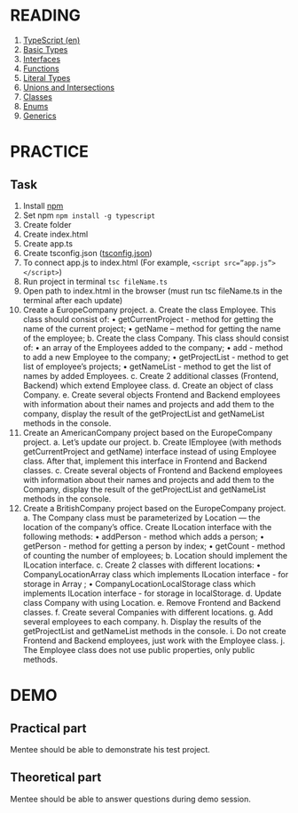 # READING

1. [TypeScript (en)](https://www.typescriptlang.org/docs/handbook/basic-types.html)
2. [Basic Types](https://www.typescriptlang.org/docs/handbook/basic-types.html)
3. [Interfaces](https://www.typescriptlang.org/docs/handbook/interfaces.html)
4. [Functions](https://www.typescriptlang.org/docs/handbook/functions.html)
5. [Literal Types](https://www.typescriptlang.org/docs/handbook/literal-types.html)
6. [Unions and Intersections](https://www.typescriptlang.org/docs/handbook/unions-and-intersections.html)
7. [Classes](https://www.typescriptlang.org/docs/handbook/classes.html)
8. [Enums](https://www.typescriptlang.org/docs/handbook/enums.html)
9. [Generics](https://www.typescriptlang.org/docs/handbook/generics.html)

# PRACTICE
## Task

1. Install [npm](https://nodejs.org/en/download/)
2. Set npm
    `npm install -g typescript`
3. Create folder
4. Create index.html 
5. Create app.ts 
6. Create tsconfig.json ([tsconfig.json](https://www.typescriptlang.org/docs/handbook/tsconfig-json.html))
7. To connect app.js to index.html (For example, `<script src=”app.js”></script>`)
8. Run project in terminal
    `tsc fileName.ts`
9. Open path to index.html in the browser (must run tsc fileName.ts in the terminal after each update)
10. Create a EuropeCompany project.
    a. Create the class Employee. This class should consist of:
        •	getCurrentProject - method for getting the name of the current project;
        •	getName – method for getting  the name of the employee;
    b. Create the class Company. This class should consist of:
        •	an array of the Employees added to the company;
        •	add - method to add a new Employee to the company;
        •	getProjectList  - method to get list of employee’s projects;
        •	getNameList - method to get the list of names by added Employees.
    c. Create 2 additional classes (Frontend, Backend) which extend Employee class.
    d. Create an object of class Company.
    e. Create several objects Frontend and Backend employees with information about their names and projects and add them to the company, display the result of the getProjectList and getNameList methods in the console.
11. Create an AmericanCompany project based on the EuropeCompany project.
    a. Let’s update our project.
    b. Create IEmployee (with methods  getCurrentProject  and getName) interface instead of using Employee class. After that, implement this interface in Frontend and Backend classes.
    c. Create several objects of Frontend and Backend employees with information about their names and projects and add them to the Company, display the result of the getProjectList and getNameList methods in the console.
12. Create a BritishCompany project based on the EuropeCompany project.
    a. The Company class must be parameterized by Location — the location of the company’s office. Create ILocation interface with the following methods:
        •	addPerson - method which adds a person;
        •	getPerson - method for getting a person by index;
        •	getCount - method of counting the number of employees;
    b. Location should implement the ILocation interface.
    c. Create 2 classes with different locations:
        •	CompanyLocationArray class which implements ILocation interface - for storage in Array <type>;
        •	CompanyLocationLocalStorage class which implements ILocation interface - for storage in localStorage.
    d. Update class Company with using Location.
    e. Remove Frontend and Backend classes.
    f. Create several Companies with different locations. 
    g. Add several employees to each company.
    h. Display the results of the getProjectList and getNameList methods in the console.
    i. Do not create Frontend and Backend employees, just work with the Employee class.
    j. The Employee class does not use public properties, only public methods.

# DEMO
## Practical part

Mentee should be able to demonstrate his test project.

## Theoretical part

Mentee should be able to answer questions during demo session.